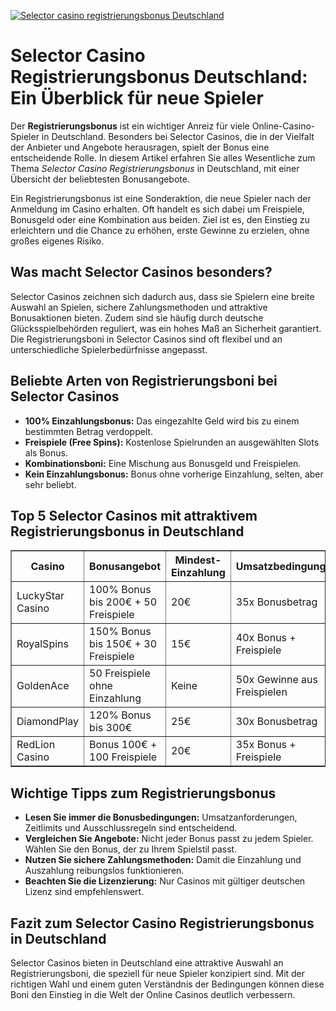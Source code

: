 [![Selector casino registrierungsbonus Deutschland](https://123-caf.pages.dev/gitsignup.png)](https://vrmoo.ru/Bt82HjjY)

<h1>Selector Casino Registrierungsbonus Deutschland: Ein Überblick für neue Spieler</h1>  <p>Der <strong>Registrierungsbonus</strong> ist ein wichtiger Anreiz für viele Online-Casino-Spieler in Deutschland. Besonders bei Selector Casinos, die in der Vielfalt der Anbieter und Angebote herausragen, spielt der Bonus eine entscheidende Rolle. In diesem Artikel erfahren Sie alles Wesentliche zum Thema <em>Selector Casino Registrierungsbonus</em> in Deutschland, mit einer Übersicht der beliebtesten Bonusangebote.</p>  <p>Ein Registrierungsbonus ist eine Sonderaktion, die neue Spieler nach der Anmeldung im Casino erhalten. Oft handelt es sich dabei um Freispiele, Bonusgeld oder eine Kombination aus beiden. Ziel ist es, den Einstieg zu erleichtern und die Chance zu erhöhen, erste Gewinne zu erzielen, ohne großes eigenes Risiko.</p>  <h2>Was macht Selector Casinos besonders?</h2>  <p>Selector Casinos zeichnen sich dadurch aus, dass sie Spielern eine breite Auswahl an Spielen, sichere Zahlungsmethoden und attraktive Bonusaktionen bieten. Zudem sind sie häufig durch deutsche Glücksspielbehörden reguliert, was ein hohes Maß an Sicherheit garantiert. Die Registrierungsboni in Selector Casinos sind oft flexibel und an unterschiedliche Spielerbedürfnisse angepasst.</p>  <h2>Beliebte Arten von Registrierungsboni bei Selector Casinos</h2>  <ul>   <li><strong>100% Einzahlungsbonus:</strong> Das eingezahlte Geld wird bis zu einem bestimmten Betrag verdoppelt.</li>   <li><strong>Freispiele (Free Spins):</strong> Kostenlose Spielrunden an ausgewählten Slots als Bonus.</li>   <li><strong>Kombinationsboni:</strong> Eine Mischung aus Bonusgeld und Freispielen.</li>   <li><strong>Kein Einzahlungsbonus:</strong> Bonus ohne vorherige Einzahlung, selten, aber sehr beliebt.</li> </ul>  <h2>Top 5 Selector Casinos mit attraktivem Registrierungsbonus in Deutschland</h2>  <table border="1" cellpadding="8" cellspacing="0">   <thead>     <tr>       <th>Casino</th>       <th>Bonusangebot</th>       <th>Mindest-Einzahlung</th>       <th>Umsatzbedingungen</th>     </tr>   </thead>   <tbody>     <tr>       <td>LuckyStar Casino</td>       <td>100% Bonus bis 200€ + 50 Freispiele</td>       <td>20€</td>       <td>35x Bonusbetrag</td>     </tr>     <tr>       <td>RoyalSpins</td>       <td>150% Bonus bis 150€ + 30 Freispiele</td>       <td>15€</td>       <td>40x Bonus + Freispiele</td>     </tr>     <tr>       <td>GoldenAce</td>       <td>50 Freispiele ohne Einzahlung</td>       <td>Keine</td>       <td>50x Gewinne aus Freispielen</td>     </tr>     <tr>       <td>DiamondPlay</td>       <td>120% Bonus bis 300€</td>       <td>25€</td>       <td>30x Bonusbetrag</td>     </tr>     <tr>       <td>RedLion Casino</td>       <td>Bonus 100€ + 100 Freispiele</td>       <td>20€</td>       <td>35x Bonus + Freispiele</td>     </tr>   </tbody> </table>  <h2>Wichtige Tipps zum Registrierungsbonus</h2>  <ul>   <li><strong>Lesen Sie immer die Bonusbedingungen:</strong> Umsatzanforderungen, Zeitlimits und Ausschlussregeln sind entscheidend.</li>   <li><strong>Vergleichen Sie Angebote:</strong> Nicht jeder Bonus passt zu jedem Spieler. Wählen Sie den Bonus, der zu Ihrem Spielstil passt.</li>   <li><strong>Nutzen Sie sichere Zahlungsmethoden:</strong> Damit die Einzahlung und Auszahlung reibungslos funktionieren.</li>   <li><strong>Beachten Sie die Lizenzierung:</strong> Nur Casinos mit gültiger deutschen Lizenz sind empfehlenswert.</li> </ul>  <h2>Fazit zum Selector Casino Registrierungsbonus in Deutschland</h2> <p>Selector Casinos bieten in Deutschland eine attraktive Auswahl an Registrierungsboni, die speziell für neue Spieler konzipiert sind. Mit der richtigen Wahl und einem guten Verständnis der Bedingungen können diese Boni den Einstieg in die Welt der Online Casinos deutlich verbessern.</p>